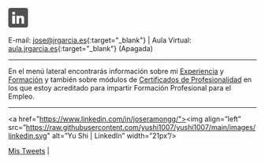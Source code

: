 <!--html><a href="https://www.gitanos.org/20anosacceder/" target="_blank"><center><img src="acceder20.png"><center></html--> 
<a tittle="LinkedIn" href="https://www.linkedin.com/in/joseramongg" target="_blank"><img src="linkedin.png"></a>  

E-mail: [jose@jrgarcia.es](mailto:jose@jrgarcia.es){:target="_blank"} | Aula Virtual: [aula.jrgarcia.es](https://aula.jrgarcia.es/){:target="_blank"} (Apagada)   

<hr size="5px" color="#268BD4" />

En el menú lateral encontrarás información sobre mi [Experiencia](experiencia.md) y [Formación](formacion.md) y también sobre módulos de [Certificados de Profesionalidad](docencia.md) en los que estoy acreditado para impartir Formación Profesional para el Empleo.  

<hr size="5px" color="#268BD4" />


<a href=”https://www.linkedin.com/in/joseramongg/"><img align=”left” src=”https://raw.githubusercontent.com/yushi1007/yushi1007/main/images/linkedin.svg" alt=”Yu Shi | LinkedIn” width=”21px”/></a>

<a class="twitter-timeline" href="https://twitter.com/joseramongg?ref_src=twsrc%5Etfw">Mis Tweets</a> <script async src="https://platform.twitter.com/widgets.js" charset="utf-8"></script> |

